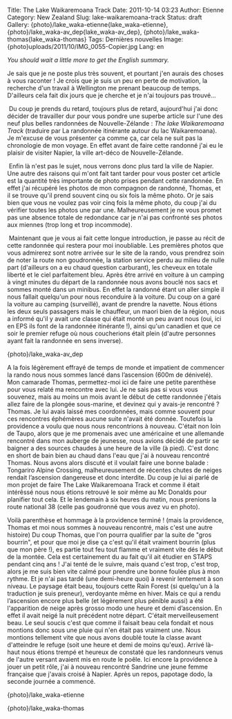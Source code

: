 Title: The Lake Waikaremoana Track
Date: 2011-10-14 03:23
Author: Etienne
Category: New Zealand
Slug: lake-waikaremoana-track
Status: draft
Gallery: {photo}/lake_waka-etienne{lake_waka-etienne}, {photo}/lake_waka-av_dep{lake_waka-av_dep}, {photo}/lake_waka-thomas{lake_waka-thomas}
Tags: Dernières nouvelles
Image: {photo}uploads/2011/10/IMG_0055-Copier.jpg
Lang: en

*You should wait a little more to get the English summary.*

Je sais que je ne poste plus très souvent, et pourtant j'en aurais des
choses à vous raconter ! Je crois que je suis un peu en perte de
motivation, la recherche d'un travail à Wellington me prenant beaucoup
de temps. D'ailleurs cela fait dix jours que je cherche et je n'ai
toujours pas trouvé...

 Du coup je prends du retard, toujours plus de retard, aujourd'hui j'ai
donc décider de travailler dur pour vous pondre une superbe article sur
l'une des neuf plus belles randonnées de Nouvelle-Zélande : *The lake
Waikaremoana Track* (traduire par La randonnée itinérante autour du lac
Waikaremoana). Je m'excuse de vous présenter ça comme ça, car cela ne
suit pas la chronologie de mon voyage. En effet avant de faire cette
randonné j'ai eu le plaisir de visiter Napier, la ville art-déco de
Nouvelle-Zélande.

 Enfin là n'est pas le sujet, nous verrons donc plus tard la ville de
Napier. Une autre des raisons qui m'ont fait tant tarder pour vous
poster cet article est la quantité très importante de photo prises
pendant cette randonnée. En effet j'ai récupéré les photos de mon
compagnon de randonné, Thomas, et il se trouve qu'il prend souvent cinq
ou six fois la même photo. Or je sais bien que vous ne voulez pas voir
cinq fois la même photo, du coup j'ai du vérifier toutes les photos une
par une. Malheureusement je ne vous promet pas une absence totale de
redondance car je n'ai pas confronté ses photos aux miennes (trop long
et trop incommode).

 Maintenant que je vous ai fait cette longue introduction, je passe au
récit de cette randonnée qui restera pour moi inoubliable. Les premières
photos que vous admirerez sont notre arrivée sur le site de la rando,
vous prendrez soin de noter la route non goudronnée, la station service
perdu au milieu de nulle part (d'ailleurs on a eu chaud question
carburant), les cheveux en totale liberté et le ciel parfaitement bleu.
Après être arrivé en voiture à un camping à vingt minutes du départ de
la randonnée nous avons bouclé nos sacs et sommes monté dans un minibus.
En effet la randonné étant un aller simple il nous fallait quelqu'un
pour nous reconduire à la voiture. Du coup on a garé la voiture au
camping (surveillé), avant de prendre la navette. Nous étions les deux
seuls passagers mais le chauffeur, un maori bien de la région, nous a
informé qu'il y avait une classe qui était monté un peu avant nous (oui,
ici en EPS ils font de la randonnée itinérante !), ainsi qu'un canadien
et que ce soir le premier refuge où nous coucherions était plein
(d'autre personnes ayant fait la randonnée en sens inverse).

{photo}/lake_waka-av_dep

A la fois légèrement effrayé de temps de monde et impatient de commencer
la rando nous nous sommes lancé dans l’ascension (600m de dénivelé). Mon
camarade Thomas, permettez-moi ici de faire une petite parenthèse pour
vous relaté ma rencontre avec lui. Je ne sais pas si vous vous souvenez,
mais au moins un mois avant le début de cette randonnée j'étais allez
faire de la plongée sous-marine, et devinez qui y avais-je rencontré ?
Thomas. Je lui avais laissé mes coordonnées, mais comme souvent pour ces
rencontres éphémères aucune suite n'avait été donnée. Toutefois la
providence a voulu que nous nous rencontrions à nouveau. C'était non
loin de Taupo, alors que je me promenais avec une américaine et une
allemande rencontré dans mon auberge de jeunesse, nous avions décidé de
partir se baigner a des sources chaudes à une heure de la ville (à
pied). C'est donc en short de bain bien au chaud dans l'eau que j'ai à
nouveau rencontré Thomas. Nous avons alors discuté et il voulait faire
une bonne balade : Tongariro Alpine Crossing, malheureusement de
récentes chutes de neiges rendait l’ascension dangereuse et donc
interdite. Du coup je lui ai parlé de mon projet de faire The Lake
Waikaremoana Track et comme il était intérêssé nous nous étions retrouvé
le soir même au Mc Donalds pour planifier tout cela. Et le lendemain à
six heures du matin, nous prenions la route national 38 (celle pas
goudronné que vous avez vu en photo).

Voilà parenthèse et hommage à la providence terminé ! (mais la
providence, Thomas et moi nous sommes à nouveau rencontré, mais c'est
une autre histoire) Du coup Thomas, que l'on pourra qualifier par la
suite de "gros bourrin", et pour que moi je dise ça c'est qu'il était
vraiment bourrin (plus que mon père !), es partie tout feu tout flamme
et vraiment vite dés le début de la montée. Cela est certainement du au
fait qu'il ait étudier en STAPS pendant cinq ans ! J'ai tenté de le
suivre, mais quand c'est trop, c'est trop, alors je me suis bien vite
calmé pour prendre une bonne foulée plus à mon rythme. Et je n'ai pas
tardé (une demi-heure quoi) à revenir lentement à son niveau. Le paysage
était beau, toujours cette Rain Forest (si quelqu'un à la traduction je
suis preneur), verdoyante même en hiver. Mais ce qui a rendu l’ascension
encore plus belle (et légèrement plus pénible aussi) a été l'apparition
de neige après grosso modo une heure et demi d’ascension. En effet il
avait neigé la nuit précédent notre départ. C'était merveilleusement
beau. Le seul soucis c'est que comme il faisait beau cela fondait et
nous montions donc sous une pluie qui n'en était pas vraiment une. Nous
montions tellement vite que nous avons doublé toute la classe avant
d'atteindre le refuge (soit une heure et demi de moins qu'eux). Arrivé
là-haut nous étions trempé et heureux de constaté que les randonneurs
venus de l'autre versant avaient mis en route le poêle. Ici encore la
providence à jouer un petit rôle, j'ai à nouveau rencontré Sandrine une
jeune femme française que j'avais croisé à Napier. Après un repos,
papotage dodo, la seconde journée a commencé.

{photo}/lake_waka-etienne

{photo}/lake_waka-thomas
